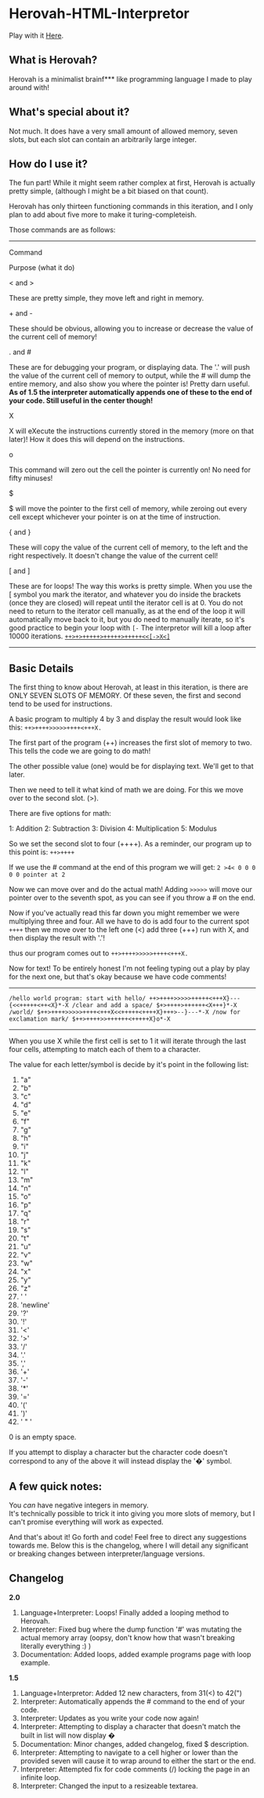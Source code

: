 # Herovah-HTML-Interpretor

Play with it [Here](https://zalorcakelord.github.io/Herovah-HTML-Interpretor/).

What is Herovah?
----------------

Herovah is a minimalist brainf\*\*\* like programming language I made to play around with!

What's special about it?
------------------------

Not much. It does have a very small amount of allowed memory, seven slots, but each slot can contain an arbitrarily large integer.

How do I use it?
----------------

The fun part! While it might seem rather complex at first, Herovah is actually pretty simple, (although I might be a bit biased on that count).

Herovah has only thirteen functioning commands in this iteration, and I only plan to add about five more to make it turing-completeish.

Those commands are as follows:

* * *

Command

Purpose (what it do)

< and >

These are pretty simple, they move left and right in memory.

\+ and -

These should be obvious, allowing you to increase or decrease the value of the current cell of memory!

. and #

These are for debugging your program, or displaying data. The '.' will push the value of the current cell of memory to output, while the # will dump the entire memory, and also show you where the pointer is! Pretty darn useful. **As of 1.5 the interpreter automatically appends one of these to the end of your code. Still useful in the center though!**

X

X will eXecute the instructions currently stored in the memory (more on that later)! How it does this will depend on the instructions.

o

This command will zero out the cell the pointer is currently on! No need for fifty minuses!

$

$ will move the pointer to the first cell of memory, while zeroing out every cell except whichever your pointer is on at the time of instruction.

{ and }

These will copy the value of the current cell of memory, to the left and the right respectively. It doesn't change the value of the current cell!

\[ and \]

These are for loops! The way this works is pretty simple. When you use the \[ symbol you mark the iterator, and whatever you do inside the brackets (once they are closed) will repeat until the iterator cell is at 0. You do not need to return to the iterator cell manually, as at the end of the loop it will automatically move back to it, but you do need to manually iterate, so it's good practice to begin your loop with `[-` The interpretor will kill a loop after 10000 iterations. [`++>+>+++++>+++++>+++++<<[->X<]`](programs.html)

* * *

Basic Details
-------------

The first thing to know about Herovah, at least in this iteration, is there are ONLY SEVEN SLOTS OF MEMORY. Of these seven, the first and second tend to be used for instructions.

A basic program to multiply 4 by 3 and display the result would look like this: `++>++++>>>>>++++<+++X.`

The first part of the program (++) increases the first slot of memory to two. This tells the code we are going to do math!

The other possible value (one) would be for displaying text. We'll get to that later.

Then we need to tell it what kind of math we are doing. For this we move over to the second slot. (>).

There are five options for math:

1: Addition
2: Subtraction
3: Division
4: Multiplication
5: Modulus

So we set the second slot to four (++++). As a reminder, our program up to this point is: `++>++++`

If we use the # command at the end of this program we will get: `2 >4< 0 0 0 0 0 pointer at 2`

Now we can move over and do the actual math! Adding `>>>>>` will move our pointer over to the seventh spot, as you can see if you throw a # on the end.

Now if you've actually read this far down you might remember we were multiplying three and four. All we have to do is add four to the current spot `++++` then we move over to the left one (<) add three (+++) run with X, and then display the result with '.'!

thus our program comes out to `++>++++>>>>>++++<+++X.`

Now for text! To be entirely honest I'm not feeling typing out a play by play for the next one, but that's okay because we have code comments!

* * *

`/hello world program: start with hello/ ++>++++>>>>>+++++<+++X}---{<<+++++<++<X}*-X /clear and add a space/ $+>++++>++++++<X+++}*-X /world/ $++>++++>>>>>++++<+++X<<+++++<++++X}+++>--}---*-X /now for exclamation mark/ $++>++++>>++++++<+++++X}o*-X`

* * *

When you use X while the first cell is set to 1 it will iterate through the last four cells, attempting to match each of them to a character.

The value for each letter/symbol is decide by it's point in the following list:

1.  "a"
2.  "b"
3.  "c"
4.  "d"
5.  "e"
6.  "f"
7.  "g"
8.  "h"
9.  "i"
10.  "j"
11.  "k"
12.  "l"
13.  "m"
14.  "n"
15.  "o"
16.  "p"
17.  "q"
18.  "r"
19.  "s"
20.  "t"
21.  "u"
22.  "v"
23.  "w"
24.  "x"
25.  "y"
26.  "z"
27.  ' '
28.  'newline'
29.  '?'
30.  '!'
31.  '<'
32.  '>'
33.  '/'
34.  '.'
35.  ','
36.  '+'
37.  '-'
38.  '\*'
39.  '='
40.  '('
41.  ')'
42.  ' " '

0 is an empty space.

If you attempt to display a character but the character code doesn't correspond to any of the above it will instead display the '�' symbol.

A few quick notes:
------------------

You _can_ have negative integers in memory.  
It's technically possible to trick it into giving you more slots of memory, but I can't promise everything will work as expected.

And that's about it! Go forth and code! Feel free to direct any suggestions towards me. Below this is the changelog, where I will detail any significant or breaking changes between interpreter/language versions.

Changelog
---------

**2.0**

1.  Language+Interpreter: Loops! Finally added a looping method to Herovah.
2.  Interpreter: Fixed bug where the dump function '#' was mutating the actual memory array (oopsy, don't know how that wasn't breaking literally everything :) )
3.  Documentation: Added loops, added example programs page with loop example.

**1.5**

1.  Language+Interpretor: Added 12 new characters, from 31(<) to 42(")
2.  Interpreter: Automatically appends the # command to the end of your code.
3.  Interpreter: Updates as you write your code now again!
4.  Interpreter: Attempting to display a character that doesn't match the built in list will now display �
5.  Documentation: Minor changes, added changelog, fixed $ description.
6.  Interpreter: Attempting to navigate to a cell higher or lower than the provided seven will cause it to wrap around to either the start or the end.
7.  Interpreter: Attempted fix for code comments (/) locking the page in an infinite loop.
8.  Interpreter: Changed the input to a resizeable textarea.
